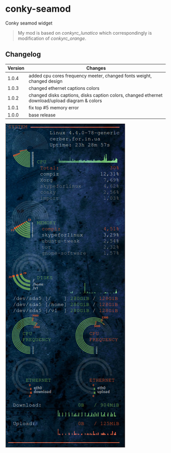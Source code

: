 # conky-seamod
Conky seamod widget

> My mod is based on *conkyrc_lunatico* which correspondingly is modification of *conkyrc_orange*.

## Changelog

Version | Changes
--- | ---
1.0.4 | added cpu cores frequency meeter, changed fonts weight, changed design
1.0.3 | changed ethernet captions colors
1.0.2 | changed disks captions, disks caption colors, changed ethernet download/upload diagram & colors
1.0.1 | fix top #5 memory error
1.0.0 | base release

![alt tag](https://github.com/alex1788/conky-seamod/blob/master/conky_seamod.png?raw=true)
